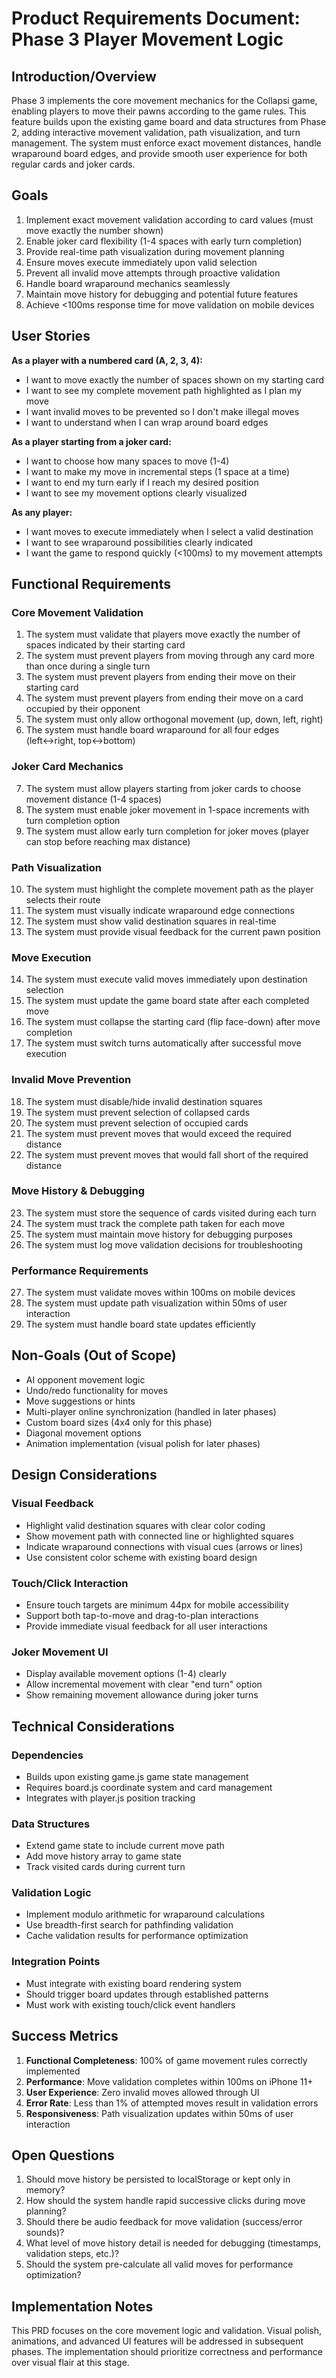 # Product Requirements Document: Phase 3 Player Movement Logic

## Introduction/Overview

Phase 3 implements the core movement mechanics for the Collapsi game, enabling players to move their pawns according to the game rules. This feature builds upon the existing game board and data structures from Phase 2, adding interactive movement validation, path visualization, and turn management. The system must enforce exact movement distances, handle wraparound board edges, and provide smooth user experience for both regular cards and joker cards.

## Goals

1. Implement exact movement validation according to card values (must move exactly the number shown)
2. Enable joker card flexibility (1-4 spaces with early turn completion)
3. Provide real-time path visualization during movement planning
4. Ensure moves execute immediately upon valid selection
5. Prevent all invalid move attempts through proactive validation
6. Handle board wraparound mechanics seamlessly
7. Maintain move history for debugging and potential future features
8. Achieve <100ms response time for move validation on mobile devices

## User Stories

**As a player with a numbered card (A, 2, 3, 4):**
- I want to move exactly the number of spaces shown on my starting card
- I want to see my complete movement path highlighted as I plan my move
- I want invalid moves to be prevented so I don't make illegal moves
- I want to understand when I can wrap around board edges

**As a player starting from a joker card:**
- I want to choose how many spaces to move (1-4)
- I want to make my move in incremental steps (1 space at a time)
- I want to end my turn early if I reach my desired position
- I want to see my movement options clearly visualized

**As any player:**
- I want moves to execute immediately when I select a valid destination
- I want to see wraparound possibilities clearly indicated
- I want the game to respond quickly (<100ms) to my movement attempts

## Functional Requirements

### Core Movement Validation
1. The system must validate that players move exactly the number of spaces indicated by their starting card
2. The system must prevent players from moving through any card more than once during a single turn
3. The system must prevent players from ending their move on their starting card
4. The system must prevent players from ending their move on a card occupied by their opponent
5. The system must only allow orthogonal movement (up, down, left, right)
6. The system must handle board wraparound for all four edges (left↔right, top↔bottom)

### Joker Card Mechanics
7. The system must allow players starting from joker cards to choose movement distance (1-4 spaces)
8. The system must enable joker movement in 1-space increments with turn completion option
9. The system must allow early turn completion for joker moves (player can stop before reaching max distance)

### Path Visualization
10. The system must highlight the complete movement path as the player selects their route
11. The system must visually indicate wraparound edge connections
12. The system must show valid destination squares in real-time
13. The system must provide visual feedback for the current pawn position

### Move Execution
14. The system must execute valid moves immediately upon destination selection
15. The system must update the game board state after each completed move
16. The system must collapse the starting card (flip face-down) after move completion
17. The system must switch turns automatically after successful move execution

### Invalid Move Prevention
18. The system must disable/hide invalid destination squares
19. The system must prevent selection of collapsed cards
20. The system must prevent selection of occupied cards
21. The system must prevent moves that would exceed the required distance
22. The system must prevent moves that would fall short of the required distance

### Move History & Debugging
23. The system must store the sequence of cards visited during each turn
24. The system must track the complete path taken for each move
25. The system must maintain move history for debugging purposes
26. The system must log move validation decisions for troubleshooting

### Performance Requirements
27. The system must validate moves within 100ms on mobile devices
28. The system must update path visualization within 50ms of user interaction
29. The system must handle board state updates efficiently

## Non-Goals (Out of Scope)

- AI opponent movement logic
- Undo/redo functionality for moves
- Move suggestions or hints
- Multi-player online synchronization (handled in later phases)
- Custom board sizes (4x4 only for this phase)
- Diagonal movement options
- Animation implementation (visual polish for later phases)

## Design Considerations

### Visual Feedback
- Highlight valid destination squares with clear color coding
- Show movement path with connected line or highlighted squares
- Indicate wraparound connections with visual cues (arrows or lines)
- Use consistent color scheme with existing board design

### Touch/Click Interaction
- Ensure touch targets are minimum 44px for mobile accessibility
- Support both tap-to-move and drag-to-plan interactions
- Provide immediate visual feedback for all user interactions

### Joker Movement UI
- Display available movement options (1-4) clearly
- Allow incremental movement with clear "end turn" option
- Show remaining movement allowance during joker turns

## Technical Considerations

### Dependencies
- Builds upon existing game.js game state management
- Requires board.js coordinate system and card management
- Integrates with player.js position tracking

### Data Structures
- Extend game state to include current move path
- Add move history array to game state
- Track visited cards during current turn

### Validation Logic
- Implement modulo arithmetic for wraparound calculations
- Use breadth-first search for pathfinding validation
- Cache validation results for performance optimization

### Integration Points
- Must integrate with existing board rendering system
- Should trigger board updates through established patterns
- Must work with existing touch/click event handlers

## Success Metrics

1. **Functional Completeness**: 100% of game movement rules correctly implemented
2. **Performance**: Move validation completes within 100ms on iPhone 11+
3. **User Experience**: Zero invalid moves allowed through UI
4. **Error Rate**: Less than 1% of attempted moves result in validation errors
5. **Responsiveness**: Path visualization updates within 50ms of user interaction

## Open Questions

1. Should move history be persisted to localStorage or kept only in memory?
2. How should the system handle rapid successive clicks during move planning?
3. Should there be audio feedback for move validation (success/error sounds)?
4. What level of move history detail is needed for debugging (timestamps, validation steps, etc.)?
5. Should the system pre-calculate all valid moves for performance optimization?

## Implementation Notes

This PRD focuses on the core movement logic and validation. Visual polish, animations, and advanced UI features will be addressed in subsequent phases. The implementation should prioritize correctness and performance over visual flair at this stage.